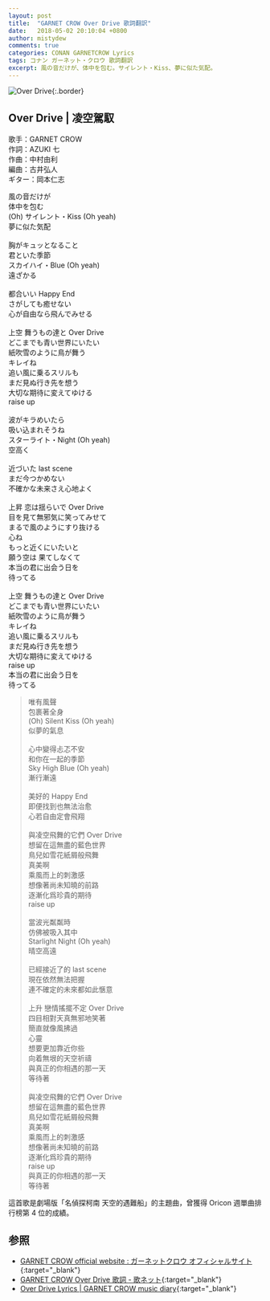 ```yaml
---
layout: post
title:  "GARNET CROW Over Drive 歌詞翻訳"
date:   2018-05-02 20:10:04 +0800
author: mistydew
comments: true
categories: CONAN GARNETCROW Lyrics
tags: コナン ガーネット・クロウ 歌詞翻訳
excerpt: 風の音だけが、体中を包む。サイレント・Kiss、夢に似た気配。
---
```

![Over Drive](https://raw.githubusercontent.com/mistydew/gc2/master/cover/single/SG31_Over%20Drive.jpg){:.border}

## Over Drive | 凌空駕馭

歌手：GARNET CROW<br>
作詞：AZUKI 七<br>
作曲：中村由利<br>
編曲：古井弘人<br>
ギター：岡本仁志

<div class="lyric-original">
<p>
風の音だけが<br>
体中を包む<br>
(Oh) サイレント・Kiss (Oh yeah)<br>
夢に似た気配<br>
<br>
胸がキュッとなること<br>
君といた季節<br>
スカイハイ・Blue (Oh yeah)<br>
遠ざかる<br>
<br>
都合いい Happy End<br>
さがしても癒せない<br>
心が自由なら飛んでみせる<br>
<br>
上空 舞うもの達と Over Drive<br>
どこまでも青い世界にいたい<br>
紙吹雪のように鳥が舞う<br>
キレイね<br>
追い風に乗るスリルも<br>
まだ見ぬ行き先を想う<br>
大切な期待に変えてゆける<br>
raise up<br>
<br>
波がキラめいたら<br>
吸い込まれそうね<br>
スターライト・Night (Oh yeah)<br>
空高く<br>
<br>
近づいた last scene<br>
まだ今つかめない<br>
不確かな未来さえ心地よく<br>
<br>
上昇 恋は揺らいで Over Drive<br>
目を見て無邪気に笑ってみせて<br>
まるで風のようにすり抜ける<br>
心ね<br>
もっと近くにいたいと<br>
願う空は 果てしなくて<br>
本当の君に出会う日を<br>
待ってる<br>
<br>
上空 舞うもの達と Over Drive<br>
どこまでも青い世界にいたい<br>
紙吹雪のように鳥が舞う<br>
キレイね<br>
追い風に乗るスリルも<br>
まだ見ぬ行き先を想う<br>
大切な期待に変えてゆける<br>
raise up<br>
本当の君に出会う日を<br>
待ってる
</p>
</div>

<div class="lyric-translation">
<blockquote>
唯有風聲<br>
包裹著全身<br>
(Oh) Silent Kiss (Oh yeah)<br>
似夢的氣息<br>
<br>
心中變得忐忑不安<br>
和你在一起的季節<br>
Sky High Blue (Oh yeah)<br>
漸行漸遠<br>
<br>
美好的 Happy End<br>
即便找到也無法治愈<br>
心若自由定會飛翔<br>
<br>
與凌空飛舞的它們 Over Drive<br>
想留在這無盡的藍色世界<br>
鳥兒如雪花紙屑般飛舞<br>
真美啊<br>
乘風而上的刺激感<br>
想像著尚未知曉的前路<br>
逐漸化爲珍貴的期待<br>
raise up<br>
<br>
當波光粼粼時<br>
仿佛被吸入其中<br>
Starlight Night (Oh yeah)<br>
晴空高遠<br>
<br>
已經接近了的 last scene<br>
現在依然無法把握<br>
連不確定的未來都如此愜意<br>
<br>
上升 戀情搖擺不定 Over Drive<br>
四目相對天真無邪地笑著<br>
簡直就像風拂過<br>
心靈<br>
想要更加靠近你些<br>
向着無垠的天空祈禱<br>
與真正的你相遇的那一天<br>
等待著<br>
<br>
與凌空飛舞的它們 Over Drive<br>
想留在這無盡的藍色世界<br>
鳥兒如雪花紙屑般飛舞<br>
真美啊<br>
乘風而上的刺激感<br>
想像著尚未知曉的前路<br>
逐漸化爲珍貴的期待<br>
raise up<br>
與真正的你相遇的那一天<br>
等待著
</blockquote>
</div>

這首歌是劇場版「名偵探柯南 天空的遇難船」的主題曲，曾獲得 Oricon 週單曲排行榜第 4 位的成績。

## 参照

* [GARNET CROW official website : ガーネットクロウ オフィシャルサイト](http://www.garnetcrow.com){:target="_blank"}
* [GARNET CROW Over Drive 歌詞 - 歌ネット](https://www.uta-net.com/song/93464){:target="_blank"}
* [Over Drive Lyrics \| GARNET CROW music diary](https://mistydew.github.io/gc/lyrics/original/Over%20Drive.html){:target="_blank"}
